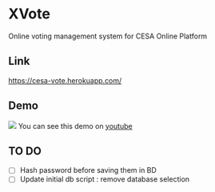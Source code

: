 # XVote
Online voting management system for CESA Online Platform

## Link

https://cesa-vote.herokuapp.com/

## Demo
<img src="demo/vote.gif"/>
You can see this demo on <a href="https://youtu.be/CphTJS6LLXE" target="_blank" > youtube </a>

## TO DO
- [ ] Hash password before saving them in BD
- [ ] Update initial db script : remove database selection
